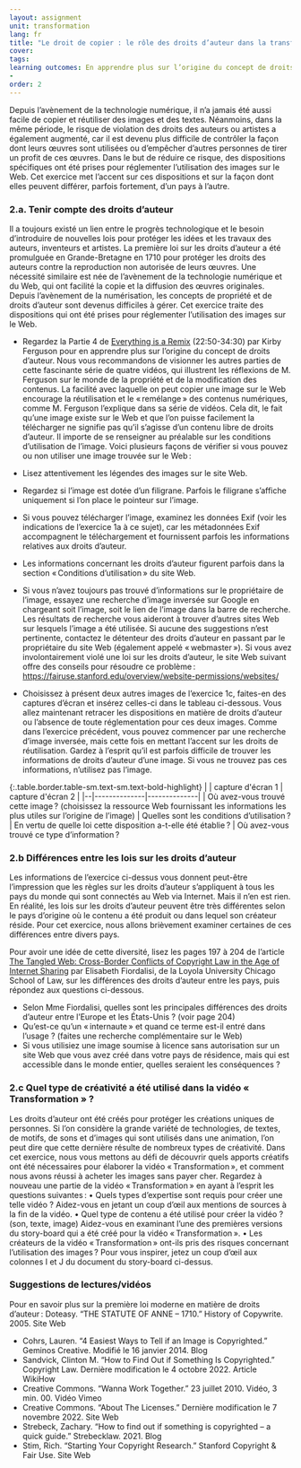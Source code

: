 ```yaml
---
layout: assignment
unit: transformation
lang: fr
title: "Le droit de copier : le rôle des droits d’auteur dans la transformation "  
cover:
tags:
learning outcomes: En apprendre plus sur l’origine du concept de droits d’auteur et sur le partage de contenus sur le Web 
-  
order: 2
---
```

<!-- more -->
Depuis l’avènement de la technologie numérique, il n’a jamais été aussi facile de copier et réutiliser des images et des textes. Néanmoins, dans la même période, le risque de violation des droits des auteurs ou artistes a également augmenté, car il est devenu plus difficile de contrôler la façon dont leurs œuvres sont utilisées ou d’empêcher d’autres personnes de tirer un profit de ces œuvres. Dans le but de réduire ce risque, des dispositions spécifiques ont été prises pour réglementer l’utilisation des images sur le Web. Cet exercice met l’accent sur ces dispositions et sur la façon dont elles peuvent différer, parfois fortement, d’un pays à l’autre.
<!-- briefing-student -->

### 2.a. Tenir compte des droits d’auteur  
<!-- section-contents -->
Il a toujours existé un lien entre le progrès technologique et le besoin d’introduire de nouvelles lois pour protéger les idées et les travaux des auteurs, inventeurs et artistes. La première loi sur les droits d’auteur a été promulguée en Grande-Bretagne en 1710 pour protéger les droits des auteurs contre la reproduction non autorisée de leurs œuvres. Une nécessité similaire est née de l’avènement de la technologie numérique et du Web, qui ont facilité la copie et la diffusion des œuvres originales. Depuis l’avènement de la numérisation, les concepts de propriété et de droits d’auteur sont devenus difficiles à gérer. Cet exercice traite des dispositions qui ont été prises pour réglementer l’utilisation des images sur le Web.

- Regardez la Partie 4 de [Everything is a Remix](https://youtu.be/nJPERZDfyWc?t=1370) (22:50-34:30) par Kirby Ferguson pour en apprendre plus sur l’origine du concept de droits d’auteur. Nous vous recommandons de visionner les autres parties de cette fascinante série de quatre vidéos, qui illustrent les réflexions de M. Ferguson sur le monde de la propriété et de la modification des contenus.
La facilité avec laquelle on peut copier une image sur le Web encourage la réutilisation et le «&#x202F;remélange&#x202F;» des contenus numériques, comme M. Ferguson l’explique dans sa série de vidéos. Cela dit, le fait qu’une image existe sur le Web et que l’on puisse facilement la télécharger ne signifie pas qu’il s’agisse d’un contenu libre de droits d’auteur. Il importe de se renseigner au préalable sur les conditions d’utilisation de l’image.
Voici plusieurs façons de vérifier si vous pouvez ou non utiliser une image trouvée sur le Web&#x202F;:
- Lisez attentivement les légendes des images sur le site Web.
- Regardez si l’image est dotée d’un filigrane. Parfois le filigrane s’affiche uniquement si l’on place le pointeur sur l’image.
- Si vous pouvez télécharger l’image, examinez les données Exif (voir les indications de l’exercice 1a à ce sujet), car les métadonnées Exif accompagnent le téléchargement et fournissent parfois les informations relatives aux droits d’auteur.
- Les informations concernant les droits d’auteur figurent parfois dans la section «&#x202F;Conditions d’utilisation&#x202F;» du site Web.
- Si vous n’avez toujours pas trouvé d’informations sur le propriétaire de l’image, essayez une recherche d’image inversée sur Google en chargeant soit l’image, soit le lien de l’image dans la barre de recherche. Les résultats de recherche vous aideront à trouver d’autres sites Web sur lesquels l’image a été utilisée.
Si aucune des suggestions n’est pertinente, contactez le détenteur des droits d’auteur en passant par le propriétaire du site Web (également appelé «&#x202F;webmaster&#x202F;»).
Si vous avez involontairement violé une loi sur les droits d’auteur, le site Web suivant offre des conseils pour résoudre ce problème&#x202F;: https://fairuse.stanford.edu/overview/website-permissions/websites/

- Choisissez à présent deux autres images de l’exercice 1c, faites-en des captures d’écran et insérez celles-ci dans le tableau ci-dessous. Vous allez maintenant retracer les dispositions en matière de droits d’auteur ou l’absence de toute réglementation pour ces deux images. Comme dans l’exercice précédent, vous pouvez commencer par une recherche d’image inversée, mais cette fois en mettant l’accent sur les droits de réutilisation. Gardez à l’esprit qu’il est parfois difficile de trouver les informations de droits d’auteur d’une image. Si vous ne trouvez pas ces informations, n’utilisez pas l’image.

{:.table.border.table-sm.text-sm.text-bold-highlight}
|  | capture d'écran 1 | capture d'écran 2 |
|--|--------------|--------------|
| Où avez-vous trouvé cette image&#x202F;? (choisissez la ressource Web fournissant les informations les plus utiles sur l’origine de l’image) 
| Quelles sont les conditions d’utilisation&#x202F;? 
| En vertu de quelle loi cette disposition a-t-elle été établie&#x202F;? 
| Où avez-vous trouvé ce type d’information&#x202F;?

<!-- section --> 

### 2.b Différences entre les lois sur les droits d’auteur

Les informations de l’exercice ci-dessus vous donnent peut-être l’impression que les règles sur les droits d’auteur s’appliquent à tous les pays du monde qui sont connectés au Web via Internet. Mais il n’en est rien. En réalité, les lois sur les droits d’auteur peuvent être très différentes selon le pays d’origine où le contenu a été produit ou dans lequel son créateur réside. Pour cet exercice, nous allons brièvement examiner certaines de ces différences entre divers pays.

Pour avoir une idée de cette diversité, lisez les pages 197 à 204 de l’article [The Tangled Web: Cross-Border Conflicts of Copyright Law in the Age of Internet Sharing](https://lawecommons.luc.edu/cgi/viewcontent.cgi?article=1178&context=lucilr) par Elisabeth Fiordalisi, de la Loyola University Chicago School of Law, sur les différences des droits d’auteur entre les pays, puis répondez aux questions ci-dessous.
- Selon Mme Fiordalisi, quelles sont les principales différences des droits d’auteur entre l’Europe et les États-Unis ? (voir page 204)
- Qu’est-ce qu’un «&#x202F;internaute&#x202F;» et quand ce terme est-il entré dans l’usage ? (faites une recherche complémentaire sur le Web)
- Si vous utilisiez une image soumise à licence sans autorisation sur un site Web que vous avez créé dans votre pays de résidence, mais qui est accessible dans le monde entier, quelles seraient les conséquences ?

### 2.c Quel type de créativité a été utilisé dans la vidéo « Transformation » ?

Les droits d’auteur ont été créés pour protéger les créations uniques de personnes. Si l’on considère la grande variété de technologies, de textes, de motifs, de sons et d’images qui sont utilisés dans une animation, l’on peut dire que cette dernière résulte de nombreux types de créativité. Dans cet exercice, nous vous mettons au défi de découvrir quels apports créatifs ont été nécessaires pour élaborer la vidéo «&#x202F;Transformation&#x202F;», et comment nous avons réussi à acheter les images sans payer cher.
Regardez à nouveau une partie de la  vidéo «&#x202F;Transformation&#x202F;» en ayant à l’esprit les questions suivantes&#x202F;:
• Quels types d’expertise sont requis pour créer une telle vidéo ? Aidez-vous en jetant un coup d’œil aux mentions de sources à la fin de la vidéo.
• Quel type de contenu a été utilisé pour créer la vidéo ? (son, texte, image) Aidez-vous en examinant l’une des premières versions du story-board qui a été créé pour la vidéo «&#x202F;Transformation&#x202F;».
• Les créateurs de la vidéo «&#x202F;Transformation&#x202F;» ont-ils pris des risques concernant l’utilisation des images&#x202F;? Pour vous inspirer, jetez un coup d’œil aux colonnes I et J du document du story-board ci-dessus.

### Suggestions de lectures/vidéos
Pour en savoir plus sur la première loi moderne en matière de droits d’auteur&#x202F;: Doteasy. “THE STATUTE OF ANNE – 1710.” History of Copywrite. 2005. Site Web
- Cohrs, Lauren. “4 Easiest Ways to Tell if an Image is Copyrighted.” Geminos Creative. Modifié le 16 janvier 2014. Blog
- Sandvick, Clinton M. “How to Find Out if Something Is Copyrighted.” Copyright Law. Dernière modification le 4 octobre 2022. Article WikiHow 
- Creative Commons. “Wanna Work Together.” 23 juillet 2010. Vidéo, 3 min. 00. Vidéo Vimeo
- Creative Commons. “About The Licenses.” Dernière modification le 7 novembre 2022. Site Web
- Strebeck, Zachary. “How to find out if something is copyrighted – a quick guide.” Strebecklaw. 2021. Blog
- Stim, Rich. “Starting Your Copyright Research.” Stanford Copyright & Fair Use. Site Web

